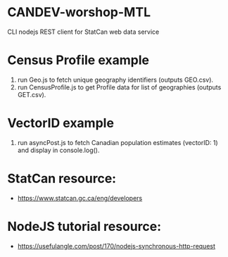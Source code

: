 # CANDEV-worshop-MTL
CLI nodejs REST client for StatCan web data service 

# Census Profile example
1. run Geo.js to fetch unique geography identifiers (outputs GEO.csv).
2. run CensusProfile.js to get Profile data for list of geographies (outputs GET.csv).

# VectorID example
1. run asyncPost.js to fetch Canadian population estimates (vectorID: 1) and display in console.log().

# StatCan resource:
* https://www.statcan.gc.ca/eng/developers

# NodeJS tutorial resource:
* https://usefulangle.com/post/170/nodejs-synchronous-http-request

